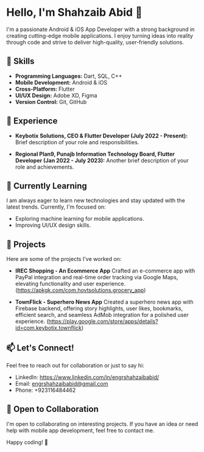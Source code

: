 # Hello, I'm Shahzaib Abid 👋

I'm a passionate Android & iOS App Developer with a strong background in creating cutting-edge mobile applications. I enjoy turning ideas into reality through code and strive to deliver high-quality, user-friendly solutions.

## 🚀 Skills

- **Programming Languages:** Dart, SQL, C++
- **Mobile Development:** Android & iOS
- **Cross-Platform:** Flutter
- **UI/UX Design:** Adobe XD, Figma
- **Version Control:** Git, GitHub

## 💼 Experience

- **Keybotix Solutions, CEO & Flutter Developer (July 2022 - Present):**
  Brief description of your role and responsibilities.

- **Regional Plan9, Punajb Information Technology Board, Flutter Developer (Jan 2022 - July 2023):**
  Another brief description of your role and achievements.

## 🌱 Currently Learning

I am always eager to learn new technologies and stay updated with the latest trends. Currently, I'm focused on:

- Exploring machine learning for mobile applications.
- Improving UI/UX design skills.

## 📱 Projects

Here are some of the projects I've worked on:

- **IREC Shopping - An Ecommerce App**
  Crafted an e-commerce app with PayPal integration and real-time order tracking via Google Maps, elevating functionality and user experience.
  (https://apkgk.com/com.hovtsolutions.grocery_app)
  
- **TownFlick - Superhero News App**
  Created a superhero news app with Firebase backend, offering story highlights, user likes, bookmarks, efficient search, and seamless AdMob integration for a polished user experience.
  (https://play.google.com/store/apps/details?id=com.keybotix.townflick)

## 📫 Let's Connect!

Feel free to reach out for collaboration or just to say hi:

- LinkedIn: https://www.linkedin.com/in/engrshahzaibabid/
- Email: engrshahzaibabid@gmail.com
- Phone: +923116484462

## 🤝 Open to Collaboration

I'm open to collaborating on interesting projects. If you have an idea or need help with mobile app development, feel free to contact me.

Happy coding! 🚀
